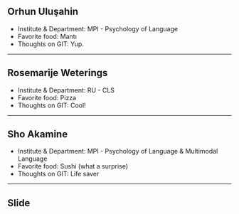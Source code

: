 ## Orhun Uluşahin

- Institute & Department: MPI - Psychology of Language
- Favorite food: Mantı
- Thoughts on GIT: Yup.

---

## Rosemarije Weterings

- Institute & Department: RU - CLS
- Favorite food: Pizza
- Thoughts on GIT: Cool!

---

## Sho Akamine

- Institute & Department: MPI - Psychology of Language & Multimodal Language
- Favorite food: Sushi (what a surprise)
- Thoughts on GIT: Life saver

---

## Slide
